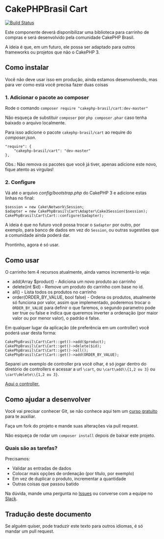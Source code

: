 # CakePHPBrasil Cart

[![Build Status](https://travis-ci.org/CakePHPBrasil/cart.svg?branch=master)](https://travis-ci.org/CakePHPBrasil/cart)

Este componente deverá disponibilizar uma biblioteca para carrinho de compras e será desenvolvido pela comunidade CakePHP Brasil.

A ideia é que, em um futuro, ele possa ser adaptado para outros frameworks ou projetos que não o CakePHP 3.

## Como instalar

Você não deve usar isso em produção, ainda estamos desenvolvendo, mas para ver como está você precisa fazer duas coisas

### 1. Adicionar o pacote ao composer

Rode o comando `composer require "cakephp-brasil/cart:dev-master"`

Não esqueça de substituir `composer` por `php composer.phar` caso tenha baixado o arquivo localmente.

Para isso adicione o pacote `cakephp-brasil/cart` ao require do *composer.json*.

    "require": {
        "cakephp-brasil/cart": "dev-master"
    },

Obs.: Não remova os pacotes que você já tiver, apenas adicione este novo, fique atento as virgulas!

### 2. Configure

Vá até o arquivo *config/bootstrap.php* do CakePHP 3 e adicione estas linhas no final:

	$session = new Cake\Network\Session;
	$adapter = new CakePhpBrasil\Cart\Adapter\Cake3Session($session);
	CakePhpBrasil\Cart\Cart::configure($adapter);

A ideia é que no futuro você possa trocar o `$adapter` por outro, por exemplo, para banco de dados em vez do `Session`, ou outras sugestões que a comunidade ainda poderá dar.

Prontinho, agora é só usar.

## Como usar

O carrinho tem 4 recursos atualmente, ainda vamos incrementá-lo veja:

 - add(Array $product) - Adiciona um novo produto ao carrinho
 - delete(int $id) - Remove um produto do carrinho com base no id.
 - all() - Lista todos os produtos no carrinho
 - order(ORDER_BY_VALUE, bool false) - Ordena os produtos, atualmente só funciona por valor, assim que implementado, poderemos trocar o `ORDER_BY_VALUE` para definir o que faremos, o segundo parametro pode ser true ou false e indica que queremos inverter a ordenação (por maior valor ou por menor valor), o padrão é false.

Em qualquer lugar da aplicação (de preferência em um controller) você poderá usar desta forma:

	CakePhpBrasil\Cart\Cart::get()->add($product);
	CakePhpBrasil\Cart\Cart::get()->delete($id);
	CakePhpBrasil\Cart\Cart::get()->all();
	CakePhpBrasil\Cart\Cart::get()->add(ORDER_BY_VALUE);

Separei um exemplo de controller pra você olhar, é só jogar dentro do diretório de controllers e acessar a url `\cart`, ou `\cart\add\\{1,2 ou 3}` ou `\cart\delete\\{1,2 ou 3}`.

[Aqui o controller.](https://github.com/CakePHPBrasil/cart/blob/master/CartController.php)

## Como ajudar a desenvolver

Você vai precisar conhecer Git, se não conhece aqui tem um [curso gratuito](http://www.webdevbr.com.br/gratis/git-iniciante.html) para te auxiliar.

Faça um fork do projeto e mande suas alterações via pull request.

Não esqueça de rodar um `composer install` depois de baixar este projeto.

### Quais são as tarefas?

Precisamos:

 - Validar as entradas de dados
 - Colocar mais opções de ordenação (por título, por exemplo)
 - Em vez de duplicar o produto, incrementar a quantidade
 - Outras coisas que passou batido

Na dúvida, mande uma pergunta no [Issues](https://github.com/CakePHPBrasil/cart/issues) ou converse com a equipe no [Slack](http://slack.cakephpbrasil.com.br/).

## Tradução deste documento

Se alguém quiser, pode traduzir este texto para outros idiomas, é só mandar um pull request.